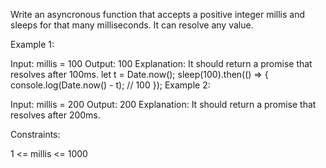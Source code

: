 Write an asyncronous function that accepts a positive integer millis and sleeps for that many milliseconds. It can resolve any value.

Example 1:

Input: millis = 100
Output: 100
Explanation: It should return a promise that resolves after 100ms.
let t = Date.now();
sleep(100).then(() => {
console.log(Date.now() - t); // 100
});
Example 2:

Input: millis = 200
Output: 200
Explanation: It should return a promise that resolves after 200ms.

Constraints:

1 <= millis <= 1000
